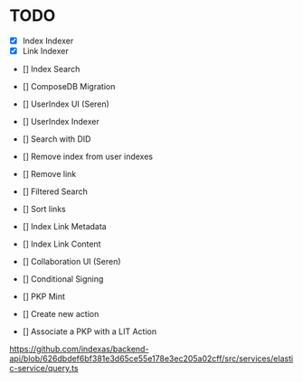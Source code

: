 # TODO

- [x] Index Indexer
- [x] Link Indexer
- [] Index Search
- [] ComposeDB Migration

- [] UserIndex UI (Seren)
- [] UserIndex Indexer 
- [] Search with DID
- [] Remove index from user indexes

- [] Remove link 

- [] Filtered Search
- [] Sort links

- [] Index Link Metadata
- [] Index Link Content

- [] Collaboration UI (Seren)
- [] Conditional Signing 
- [] PKP Mint 
- [] Create new action
- [] Associate a PKP with a LIT Action

https://github.com/indexas/backend-api/blob/626dbdef6bf381e3d65ce55e178e3ec205a02cff/src/services/elastic-service/query.ts


